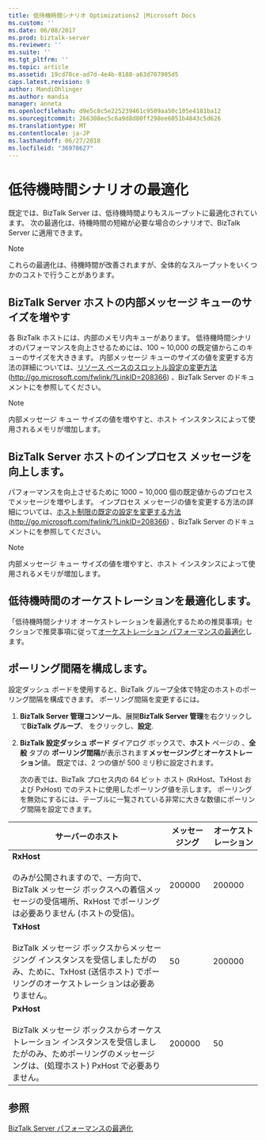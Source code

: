 ```yaml
---
title: 低待機時間シナリオ Optimizations2 |Microsoft Docs
ms.custom: ''
ms.date: 06/08/2017
ms.prod: biztalk-server
ms.reviewer: ''
ms.suite: ''
ms.tgt_pltfrm: ''
ms.topic: article
ms.assetid: 19cd78ce-ad7d-4e4b-8188-a63d707905d5
caps.latest.revision: 9
author: MandiOhlinger
ms.author: mandia
manager: anneta
ms.openlocfilehash: d9e5c8c5e225239461c9509aa50c105e4181ba12
ms.sourcegitcommit: 266308ec5c6a9d8d80ff298ee6051b4843c5d626
ms.translationtype: MT
ms.contentlocale: ja-JP
ms.lasthandoff: 06/27/2018
ms.locfileid: "36978627"
---
```

# <a name="low-latency-scenario-optimizations"></a>低待機時間シナリオの最適化
既定では、BizTalk Server は、低待機時間よりもスループットに最適化されています。 次の最適化は、待機時間の短縮が必要な場合のシナリオで、BizTalk Server に適用できます。  
  
> [!NOTE]  
>  これらの最適化は、待機時間が改善されますが、全体的なスループットをいくつかのコストで行うことがあります。  
  
## <a name="increase-the-biztalk-server-host-internal-message-queue-size"></a>BizTalk Server ホストの内部メッセージ キューのサイズを増やす  
 各 BizTalk ホストには、内部のメモリ内キューがあります。 低待機時間シナリオのパフォーマンスを向上させるためには、100 ~ 10,000 の既定値からこのキューのサイズを大ききます。 内部メッセージ キューのサイズの値を変更する方法の詳細については、[リソース ベースのスロットル設定の変更方法](http://go.microsoft.com/fwlink/?LinkID=208366)(http://go.microsoft.com/fwlink/?LinkID=208366) 、BizTalk Server のドキュメントにを参照してください。  
  
> [!NOTE]  
>  内部メッセージ キュー サイズの値を増やすと、ホスト インスタンスによって使用されるメモリが増加します。  
  
## <a name="increase-the-biztalk-server-host-in-process-messages"></a>BizTalk Server ホストのインプロセス メッセージを向上します。  
 パフォーマンスを向上させるために 1000 ~ 10,000 個の既定値からのプロセスでメッセージを増やします。 インプロセス メッセージの値を変更する方法の詳細については、[ホスト制限の既定の設定を変更する方法](http://go.microsoft.com/fwlink/?LinkID=208366)(http://go.microsoft.com/fwlink/?LinkID=208366) 、BizTalk Server のドキュメントにを参照してください。  
  
> [!NOTE]  
>  内部メッセージ キュー サイズの値を増やすと、ホスト インスタンスによって使用されるメモリが増加します。  
  
## <a name="optimize-orchestrations-for-low-latency"></a>低待機時間のオーケストレーションを最適化します。  
 「低待機時間シナリオ オーケストレーションを最適化するための推奨事項」セクションで推奨事項に従って[オーケストレーション パフォーマンスの最適化](../technical-guides/optimizing-orchestration-performance.md)します。  
  
## <a name="configure-polling-intervals"></a>ポーリング間隔を構成します。  
 設定ダッシュ ボードを使用すると、BizTalk グループ全体で特定のホストのポーリング間隔を構成できます。 ポーリング間隔を変更するには。  
  
1. **BizTalk Server 管理コンソール**、展開**BizTalk Server 管理**を右クリックして**BizTalk グループ**、 をクリックし、**設定**.  
  
2. **BizTalk 設定ダッシュ ボード** ダイアログ ボックスで、**ホスト** ページの 、**全般** タブの **ポーリング間隔**が表示されます**メッセージング**と**オーケストレーション**値。 既定では、2 つの値が 500 ミリ秒に設定されます。  
  
   次の表では、BizTalk プロセス内の 64 ビット ホスト (RxHost、TxHost および PxHost) でのテストに使用したポーリング値を示します。 ポーリングを無効にするには、テーブルに一覧されている非常に大きな数値にポーリング間隔を設定できます。  
  
|サーバーのホスト|メッセージング|オーケストレーション|  
|------------------|---------------|-------------------|  
|**RxHost**<br /><br /> のみが公開されますので、一方向で、BizTalk メッセージ ボックスへの着信メッセージの受信場所、RxHost でポーリングは必要ありません (ホストの受信)。|200000|200000|  
|**TxHost**<br /><br /> BizTalk メッセージ ボックスからメッセージング インスタンスを受信しましたがのみ、ために、TxHost (送信ホスト) でポーリングのオーケストレーションは必要ありません。|50|200000|  
|**PxHost**<br /><br /> BizTalk メッセージ ボックスからオーケストレーション インスタンスを受信しましたがのみ、ためポーリングのメッセージングは、(処理ホスト) PxHost で必要ありません。|200000|50|  
  
## <a name="see-also"></a>参照  
 [BizTalk Server パフォーマンスの最適化](../technical-guides/optimizing-biztalk-server-performance.md)